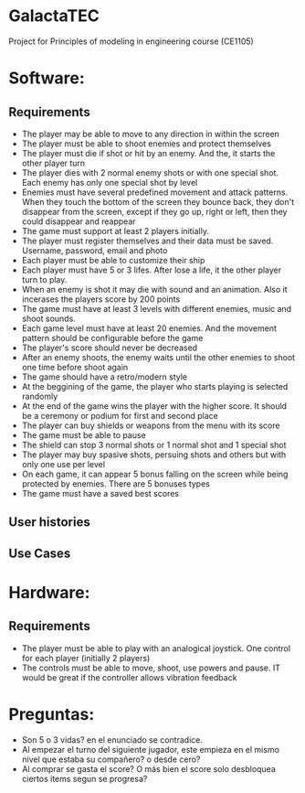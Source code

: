 # GalactaTEC
Project for Principles of modeling in engineering course (CE1105)

# Software: 

## Requirements

* The player may be able to move to any direction in within the screen
* The player must be able to shoot enemies and protect themselves
* The player must die if shot or hit by an enemy. And the, it starts the other player turn
* The player dies with 2 normal enemy shots or with one special shot. Each enemy has only one special shot by level
* Enemies must have several predefined movement and attack patterns. When they touch the bottom of the screen they bounce back, they don't disappear from the screen, except if they go up, right or left, then they could disappear and reappear
* The game must support at least 2 players initially.
* The player must register themselves and their data must be saved. Username, password, email and photo
* Each player must be able to customize their ship
* Each player must have 5 or 3 lifes. After lose a life, it the other player turn to play.
* When an enemy is shot it may die with sound and an animation. Also it incerases the players score by 200 points
* The game must have at least 3 levels with different enemies, music and shoot sounds.
* Each game level must have at least 20 enemies. And the movement pattern should be configurable before the game
* The player's score should never be decreased
* After an enemy shoots, the enemy waits until the other enemies to shoot one time before shoot again
* The game should have a retro/modern style
* At the beggining of the game, the player who starts playing is selected randomly
* At the end of the game wins the player with the higher score. It should be a ceremony or podium for first and second place
* The player can buy shields or weapons from the menu with its score
* The game must be able to pause
* The shield can stop 3 normal shots or 1 normal shot and 1 special shot
* The player may buy spasive shots, persuing shots and others but with only one use per level
* On each game, it can appear 5 bonus falling on the screen while being protected by enemies. There are 5 bonuses types
* The game must have a saved best scores
  
## User histories


## Use Cases

# Hardware:

## Requirements

* The player must be able to play with an analogical joystick. One control for each player (initially 2 players)
* The controls must be able to move, shoot, use powers and pause. IT would be great if the controller allows vibration feedback


# Preguntas:

* Son 5 o 3 vidas? en el enunciado se contradice.
* Al empezar el turno del siguiente jugador, este empieza en el mismo nivel que estaba su compañero? o desde cero?
* Al comprar se gasta el score? O más bien el score solo desbloquea ciertos items segun se progresa?
